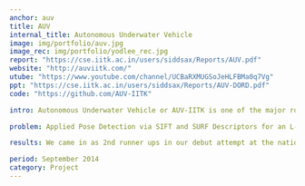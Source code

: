 ```yaml
---
anchor: auv
title: AUV
internal_title: Autonomous Underwater Vehicle  
image: img/portfolio/auv.jpg
image_rec: img/portfolio/yodlee_rec.jpg
report: "https://cse.iitk.ac.in/users/siddsax/Reports/AUV.pdf"
website: "http://auviitk.com/"
utube: "https://www.youtube.com/channel/UCBaRXMUGSoJeHLFBMa0q7Vg"
ppt: "https://cse.iitk.ac.in/users/siddsax/Reports/AUV-DORD.pdf"
code: "https://github.com/AUV-IITK" 

intro: Autonomous Underwater Vehicle or AUV-IITK is one of the major robotics project, mentored by Prof. KS Venkatesh and Prof. Sachin Y Shinde. The aim of this project is to create a fully an underwater vehicle that can perform a set of tasks underwater without any human control. I was the Computer Vision subdivision head for the period of January 2016 to December 2016

problem: Applied Pose Detection via SIFT and SURF Descriptors for an L-shaped gate, identifying the angle made by it. Applied Convolutional Neural Networks for pattern detection via Tensorflow. Used OpenCV library along with ROS framework to implement various object detection algorithms.

results: We came in as 2nd runner ups in our debut attempt at the national level competition NIOT-SAVe, December 2016 where teams from other IITs and colleges took part, with a much superior software built upon ROS framework. The team is now targeting the NIOT-SAVe 2017 and ROBOSUB, San Diego 2018.  

period: September 2014
category: Project
---
```

